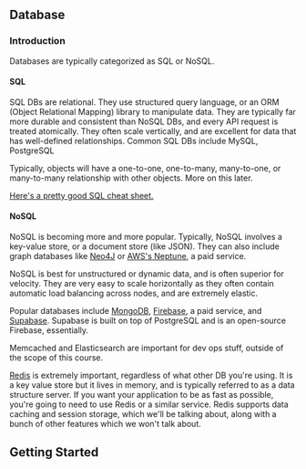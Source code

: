 ## Database

### Introduction

Databases are typically categorized as SQL or NoSQL.

#### SQL

SQL DBs are relational. They use structured query language, or an ORM (Object Relational Mapping) library to manipulate data. They are typically far more durable and consistent than NoSQL DBs, and every API request is treated atomically. They often scale vertically, and are excellent for data that has well-defined relationships. Common SQL DBs include MySQL, PostgreSQL

Typically, objects will have a one-to-one, one-to-many, many-to-one, or many-to-many relationship with other objects. More on this later.

[Here's a pretty good SQL cheat sheet.](https://www.sqltutorial.org/sql-cheat-sheet/)

#### NoSQL

NoSQL is becoming more and more popular. Typically, NoSQL involves a key-value store, or a document store (like JSON). They can also include graph databases like [Neo4J](https://neo4j.com/) or [AWS's Neptune](https://aws.amazon.com/neptune/), a paid service.

NoSQL is best for unstructured or dynamic data, and is often superior for velocity. They are very easy to scale horizontally as they often contain automatic load balancing across nodes, and are extremely elastic.

Popular databases include [MongoDB](https://www.mongodb.com/), [Firebase](https://firebase.google.com/), a paid service, and [Supabase](https://supabase.com/). Supabase is built on top of PostgreSQL and is an open-source Firebase, essentially.

Memcached and Elasticsearch are important for dev ops stuff, outside of the scope of this course.

[Redis](https://redis.io/docs/get-started/faq/) is extremely important, regardless of what other DB you're using. It is a key value store but it lives in memory, and is typically referred to as a data structure server. If you want your application to be as fast as possible, you're going to need to use Redis or a similar service. Redis supports data caching and session storage, which we'll be talking about, along with a bunch of other features which we won't talk about.

## Getting Started
